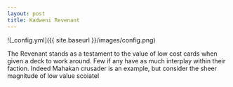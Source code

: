 ```yaml
---
layout: post
title: Kadweni Revenant
---
```



![_config.yml]({{ site.baseurl }}/images/config.png)

The Revenant stands as a testament to the value of low cost cards when given a deck to work around.
Few if any have as much interplay within their faction. Indeed Mahakan crusader is an example, but consider the sheer magnitude of low value scoiatel
